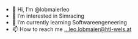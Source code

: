 - 👋 Hi, I’m @lobmaierleo
- 👀 I’m interested in Simracing
- 🌱 I’m currently learning Softwareengeneering
- 📫 How to reach me ...leo.lobmaier@htl-wels.at

<!---
lobmaierleo/lobmaierleo is a ✨ special ✨ repository because its `README.md` (this file) appears on your GitHub profile.
You can click the Preview link to take a look at your changes.
--->
